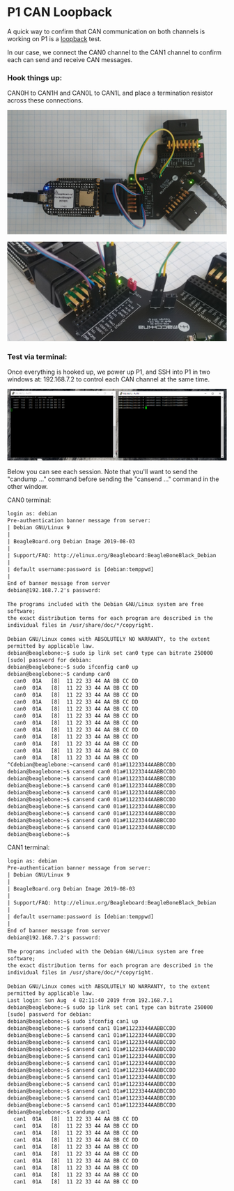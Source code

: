 # P1 CAN Loopback

A quick way to confirm that CAN communication on both channels is working on P1 is a [loopback](https://en.wikipedia.org/wiki/Loopback) test. 

In our case, we connect the CAN0 channel to the CAN1 channel to confirm each can send and receive CAN messages. 

### Hook things up:

CAN0H to CAN1H and CAN0L to CAN1L and place a termination resistor across these connections. 

![Loopback with CAN termination](../../.gitbook/assets/20200330_132910.jpg)

![Close up of connections - not ideal, but it works.](../../.gitbook/assets/20200330_133003.jpg)

### Test via terminal:

Once everything is hooked up, we power up P1, and SSH into P1 in two windows at: 192.168.7.2 to control each CAN channel at the same time. 

![](../../.gitbook/assets/loopback.png)

Below you can see each session. Note that you'll want to send the "candump ..." command before sending the "cansend ..." command in the other window. 

CAN0 terminal:

```text
login as: debian
Pre-authentication banner message from server:
| Debian GNU/Linux 9
|
| BeagleBoard.org Debian Image 2019-08-03
|
| Support/FAQ: http://elinux.org/Beagleboard:BeagleBoneBlack_Debian
|
| default username:password is [debian:temppwd]
|
End of banner message from server
debian@192.168.7.2's password:

The programs included with the Debian GNU/Linux system are free software;
the exact distribution terms for each program are described in the
individual files in /usr/share/doc/*/copyright.

Debian GNU/Linux comes with ABSOLUTELY NO WARRANTY, to the extent
permitted by applicable law.
debian@beaglebone:~$ sudo ip link set can0 type can bitrate 250000
[sudo] password for debian:
debian@beaglebone:~$ sudo ifconfig can0 up
debian@beaglebone:~$ candump can0
  can0  01A   [8]  11 22 33 44 AA BB CC DD
  can0  01A   [8]  11 22 33 44 AA BB CC DD
  can0  01A   [8]  11 22 33 44 AA BB CC DD
  can0  01A   [8]  11 22 33 44 AA BB CC DD
  can0  01A   [8]  11 22 33 44 AA BB CC DD
  can0  01A   [8]  11 22 33 44 AA BB CC DD
  can0  01A   [8]  11 22 33 44 AA BB CC DD
  can0  01A   [8]  11 22 33 44 AA BB CC DD
  can0  01A   [8]  11 22 33 44 AA BB CC DD
  can0  01A   [8]  11 22 33 44 AA BB CC DD
  can0  01A   [8]  11 22 33 44 AA BB CC DD
  can0  01A   [8]  11 22 33 44 AA BB CC DD
^Cdebian@beaglebone:~cansend can0 01a#11223344AABBCCDD
debian@beaglebone:~$ cansend can0 01a#11223344AABBCCDD
debian@beaglebone:~$ cansend can0 01a#11223344AABBCCDD
debian@beaglebone:~$ cansend can0 01a#11223344AABBCCDD
debian@beaglebone:~$ cansend can0 01a#11223344AABBCCDD
debian@beaglebone:~$ cansend can0 01a#11223344AABBCCDD
debian@beaglebone:~$ cansend can0 01a#11223344AABBCCDD
debian@beaglebone:~$ cansend can0 01a#11223344AABBCCDD
debian@beaglebone:~$ cansend can0 01a#11223344AABBCCDD
debian@beaglebone:~$ cansend can0 01a#11223344AABBCCDD
debian@beaglebone:~$
```

CAN1 terminal:

```text
login as: debian
Pre-authentication banner message from server:
| Debian GNU/Linux 9
|
| BeagleBoard.org Debian Image 2019-08-03
|
| Support/FAQ: http://elinux.org/Beagleboard:BeagleBoneBlack_Debian
|
| default username:password is [debian:temppwd]
|
End of banner message from server
debian@192.168.7.2's password:

The programs included with the Debian GNU/Linux system are free software;
the exact distribution terms for each program are described in the
individual files in /usr/share/doc/*/copyright.

Debian GNU/Linux comes with ABSOLUTELY NO WARRANTY, to the extent
permitted by applicable law.
Last login: Sun Aug  4 02:11:40 2019 from 192.168.7.1
debian@beaglebone:~$ sudo ip link set can1 type can bitrate 250000
[sudo] password for debian:
debian@beaglebone:~$ sudo ifconfig can1 up
debian@beaglebone:~$ cansend can1 01a#11223344AABBCCDD
debian@beaglebone:~$ cansend can1 01a#11223344AABBCCDD
debian@beaglebone:~$ cansend can1 01a#11223344AABBCCDD
debian@beaglebone:~$ cansend can1 01a#11223344AABBCCDD
debian@beaglebone:~$ cansend can1 01a#11223344AABBCCDD
debian@beaglebone:~$ cansend can1 01a#11223344AABBCCDD
debian@beaglebone:~$ cansend can1 01a#11223344AABBCCDD
debian@beaglebone:~$ cansend can1 01a#11223344AABBCCDD
debian@beaglebone:~$ cansend can1 01a#11223344AABBCCDD
debian@beaglebone:~$ cansend can1 01a#11223344AABBCCDD
debian@beaglebone:~$ cansend can1 01a#11223344AABBCCDD
debian@beaglebone:~$ cansend can1 01a#11223344AABBCCDD
debian@beaglebone:~$ candump can1
  can1  01A   [8]  11 22 33 44 AA BB CC DD
  can1  01A   [8]  11 22 33 44 AA BB CC DD
  can1  01A   [8]  11 22 33 44 AA BB CC DD
  can1  01A   [8]  11 22 33 44 AA BB CC DD
  can1  01A   [8]  11 22 33 44 AA BB CC DD
  can1  01A   [8]  11 22 33 44 AA BB CC DD
  can1  01A   [8]  11 22 33 44 AA BB CC DD
  can1  01A   [8]  11 22 33 44 AA BB CC DD
  can1  01A   [8]  11 22 33 44 AA BB CC DD
  can1  01A   [8]  11 22 33 44 AA BB CC DD


```


